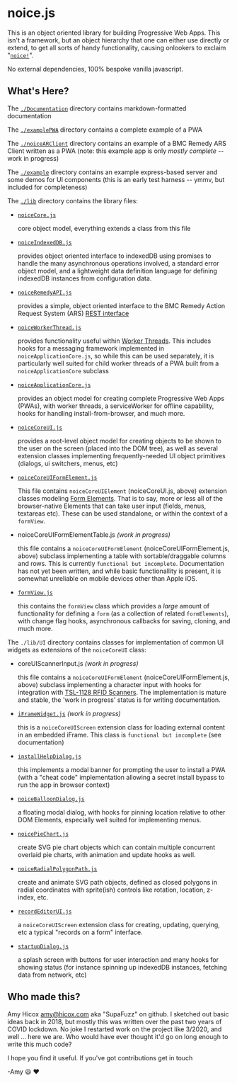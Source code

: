 # noice.js

This is an object oriented library for building Progressive Web Apps. This isn't a framework, but an object hierarchy that one can either use directly or extend, to get all sorts of handy functionality, causing onlookers to exclaim "[`noice!`](https://youtu.be/SAfq55aiqPc)".

No external dependencies, 100% bespoke vanilla javascript.


## What's Here?
The [`./Documentation`](Documentation) directory contains markdown-formatted documentation

The [`./examplePWA`](examplePWA) directory contains a complete example of a PWA

The [`./noiceARClient`](noiceARClient) directory contains an example of a BMC Remedy ARS Client written as a PWA (note: this example app is only *mostly complete* -- work in progress)

The [`./example`](example) directory contains an example express-based server and some demos for UI components (this is an early test harness -- ymmv, but included for completeness)

The [`./lib`](lib) directory contains the library files:

* [`noiceCore.js`](Documentation/noiceCore.md)

    core object model, everything extends a class from this file


* [`noiceIndexedDB.js`](Documentation/noiceIndexedDB.md)

    provides object oriented interface to indexedDB using promises to handle the many asynchronous operations involved, a standard error object model, and a lightweight data definition language for defining indexedDB instances from configuration data.


* [`noiceRemedyAPI.js`](Documentation/noiceRemedyAPI.md)

    provides a simple, object oriented interface to the BMC Remedy Action Request System (ARS) [REST interface](https://docs.bmc.com/docs/ars2008/overview-of-the-rest-api-929631053.html)


* [`noiceWorkerThread.js`](Documentation/noiceWorkerThread.md)

    provides functionality useful within [Worker Threads](https://developer.mozilla.org/en-US/docs/Web/API/Web_Workers_API). This includes hooks for a messaging framework implemented in `noiceApplicationCore.js`, so while this can be used separately, it is particularly well suited for child worker threads of a PWA built from a `noiceApplicationCore` subclass


* [`noiceApplicationCore.js`](Documentation/noiceApplicationCore.md)

    provides an object model for creating complete Progressive Web Apps (PWAs), with worker threads, a serviceWorker for offline capability, hooks for handling install-from-browser, and much more.


* [`noiceCoreUI.js`](Documentation/noiceCoreUI.md)

    provides a root-level object model for creating objects to be shown to the user on the screen (placed into the DOM tree), as well as several extension classes implementing frequently-needed UI object primitives (dialogs, ui switchers, menus, etc)


* [`noiceCoreUIFormElement.js`](Documentation/noiceCoreUIFormElement.md)

    This file contains `noiceCoreUIElement` (noiceCoreUI.js, above) extension classes modeling [Form Elements](https://developer.mozilla.org/en-US/docs/Web/HTML/Element/form). That is to say, more or less all of the browser-native Elements that can take user input (fields, menus, textareas etc). These can be used standalone, or within the context of a `formView`.


* noiceCoreUIFormElementTable.js *(work in progress)*

    this file contains a `noiceCoreUIFormElement` (noiceCoreUIFormElement.js, above) subclass implementing a table with sortable/draggable columns and rows. This is currently `functional but incomplete`. Documentation has not yet been written, and while basic functionallity is present, it is somewhat unreliable on mobile devices other than Apple iOS.


* [`formView.js`](Documentation/formView.md)

    this contains the `formView` class which provides a *large* amount of functionality for defining a `form` (as a collection of related `formElements`), with change flag hooks, asynchronous callbacks for saving, cloning, and much more.



The `./lib/UI` directory contains classes for implementation of common UI widgets as extensions of the `noiceCoreUI` class:


* coreUIScannerInput.js *(work in progress)*

    this file contains a `noiceCoreUIFormElement` (noiceCoreUIFormElement.js, above) subclass implementing a character input with hooks for integration with [TSL-1128 RFID Scanners](https://www.tsl.com/products/1128-bluetooth-handheld-uhf-rfid-reader/). The implementation is mature and stable, the 'work in progress' status is for writing documentation.


* [`iFrameWidget.js`](Documentation/UI/iFrameWidget.md) *(work in progress)*

    this is a `noiceCoreUIScreen` extension class for loading external content in an embedded iFrame. This class is `functional but incomplete` (see documentation)


* [`installHelpDialog.js`](Documentation/UI/installHelpDialog.md)

    this implements a modal banner for prompting the user to install a PWA (with a "cheat code" implementation allowing a secret install bypass to run the app in browser context)


* [`noiceBalloonDialog.js`](Documentation/UI/noiceBalloonDialog.md)

    a floating modal dialog, with hooks for pinning location relative to other DOM Elements, especially well suited for implementing menus.


* [`noicePieChart.js`](Documentation/UI/noicePieChart.md)

    create SVG pie chart objects which can contain multiple concurrent overlaid pie charts, with animation and update hooks as well.


* [`noiceRadialPolygonPath.js`](Documentation/UI/noiceRadialPolygonPath.md)

    create and animate SVG path objects, defined as closed polygons in radial coordinates with sprite(ish) controls like rotation, location, z-index, etc.


* [`recordEditorUI.js`](Documentation/UI/recordEditorUI.md)

    a `noiceCoreUIScreen` extension class for creating, updating, querying, etc a typical "records on a form" interface.


* [`startupDialog.js`](Documentation/UI/startupDialog.js)

    a splash screen with buttons for user interaction and many hooks for showing status (for instance spinning up indexedDB instances, fetching data from network, etc)


## Who made this?

Amy Hicox <amy@hicox.com> aka "SupaFuzz" on github. I sketched out basic ideas back in 2018, but mostly this was written over the past two years of COVID lockdown. No joke I restarted work on the project like 3/2020, and well ... here we are. Who would have ever thought it'd go on long enough to write this much code?

I hope you find it useful. If you've got contributions get in touch

-Amy :smiley: :heart:
